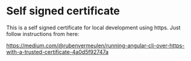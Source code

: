 # Self signed certificate
This is a self signed certificate for local development using https. 
Just follow instructions from here:

https://medium.com/@rubenvermeulen/running-angular-cli-over-https-with-a-trusted-certificate-4a0d5f92747a